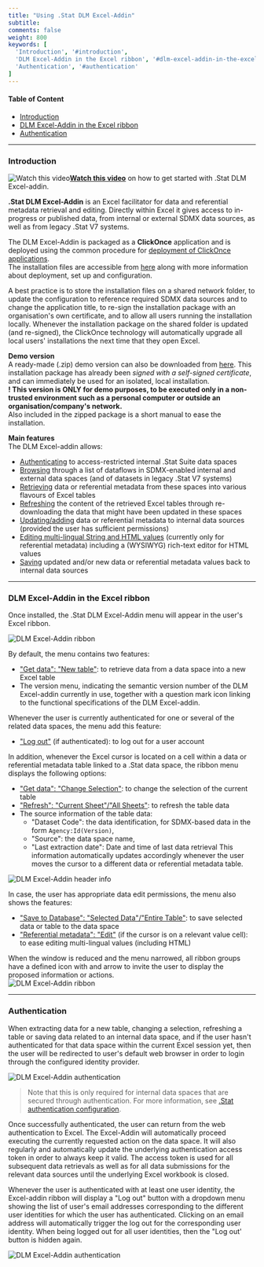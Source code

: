 ```yaml
---
title: "Using .Stat DLM Excel-Addin"
subtitle: 
comments: false
weight: 800
keywords: [
  'Introduction', '#introduction',
  'DLM Excel-Addin in the Excel ribbon', '#dlm-excel-addin-in-the-excel-ribbon',
  'Authentication', '#authentication'
]
---
```

<!-- This page (or a sub-page or sub-section of this page) of the documentation is referenced as an external resource in the .Stat Academy:
* https://academy.siscc.org/using-dotstat-suite/
Any change affecting its URL must be communicated to the .Stat Academy content admin in advance. -->

#### Table of Content
- [Introduction](#introduction)
- [DLM Excel-Addin in the Excel ribbon](#dlm-excel-addin-in-the-excel-ribbon)
- [Authentication](#authentication)

---

### Introduction

![Watch this video](/dotstatsuite-documentation/images/movie-logo.png)**<a href="https://www.youtube.com/watch?v=vbDJiXTQiIs" target="_blank">Watch this video</a>** on how to get started with .Stat DLM Excel-addin.


**.Stat DLM Excel-Addin** is an Excel facilitator for data and referential metadata retrieval and editing. Directly within Excel it gives access to in-progress or published data, from internal or external SDMX data sources, as well as from legacy .Stat V7 systems.  

The DLM Excel-Addin is packaged as a **ClickOnce** application and is deployed using the common procedure for [deployment of ClickOnce applications](https://msdn.microsoft.com/en-us/library/t71a733d.aspx).  
The installation files are accessible from [here](https://gitlab.com/sis-cc/.stat-suite/dotstatsuite-excel-addin) along with more information about deployment, set up and configuration.  

A best practice is to store the installation files on a shared network folder, to update the configuration to reference required SDMX data sources and to change the application title, to re-sign the installation package with an organisation's own certificate, and to allow all users running the installation locally. Whenever the installation package on the shared folder is updated (and re-signed), the ClickOnce technology will automatically upgrade all local users' installations the next time that they open Excel.

**Demo version**  
A ready-made (.zip) demo version can also be downloaded from [here](https://gitlab.com/sis-cc/.stat-suite/dotstatsuite-excel-addin/-/blob/master/install/Stat-DLM.zip). This installation package has already been *signed with a self-signed certificate*, and can immediately be used for an isolated, local installation.  
**! This version is ONLY for demo purposes, to be executed only in a non-trusted environment such as a personal computer or outside an organisation/company's network.**  
Also included in the zipped package is a short manual to ease the installation.

**Main features**  
The DLM Excel-addin allows:
- [Authenticating](https://sis-cc.gitlab.io/dotstatsuite-documentation/using-dlm-excel-addin/#authentication) to access-restricted internal .Stat Suite data spaces
- [Browsing](https://sis-cc.gitlab.io/dotstatsuite-documentation/using-dlm-excel-addin/get-data/#select-data) through a list of dataflows in SDMX-enabled internal and external data spaces (and of datasets in legacy .Stat V7 systems)
- [Retrieving](https://sis-cc.gitlab.io/dotstatsuite-documentation/using-dlm-excel-addin/get-data/#table-contents) data or referential metadata from these spaces into various flavours of Excel tables
- [Refreshing](https://sis-cc.gitlab.io/dotstatsuite-documentation/using-dlm-excel-addin/get-data/#refresh) the content of the retrieved Excel tables through re-downloading the data that might have been updated in these spaces
- [Updating/adding](https://sis-cc.gitlab.io/dotstatsuite-documentation/using-dlm-excel-addin/edit-data/) data or referential metadata to internal data sources (provided the user has sufficient permissions)
- [Editing multi-lingual String and HTML values](https://sis-cc.gitlab.io/dotstatsuite-documentation/using-dlm-excel-addin/edit-data/#edit-string-and-xhtml-values) (currently only for referential metadata) including a (WYSIWYG) rich-text editor for HTML values
- [Saving](https://sis-cc.gitlab.io/dotstatsuite-documentation/using-dlm-excel-addin/edit-data/#save-data-to-data-space) updated and/or new data or referential metadata values back to internal data sources

---

### DLM Excel-Addin in the Excel ribbon
Once installed, the .Stat DLM Excel-Addin menu will appear in the user's Excel ribbon.

![DLM Excel-Addin ribbon](/dotstatsuite-documentation/images/dlm-excel-addin-ribbon.png)

By default, the menu contains two features:
- ["Get data": "New table"](https://sis-cc.gitlab.io/dotstatsuite-documentation/using-dlm-excel-addin/get-data): to retrieve data from a data space into a new Excel table 
- The version menu, indicating the semantic version number of the DLM Excel-addin currently in use, together with a question mark icon linking to the functional specifications of the DLM Excel-addin.

Whenever the user is currently authenticated for one or several of the related data spaces, the menu add this feature:
- ["Log out"](https://sis-cc.gitlab.io/dotstatsuite-documentation/using-dlm-excel-addin/#authentication) (if authenticated): to log out for a user account

In addition, whenever the Excel cursor is located on a cell within a data or referential metadata table linked to a .Stat data space, the ribbon menu displays the following options:
- ["Get data": "Change Selection"](https://sis-cc.gitlab.io/dotstatsuite-documentation/using-dlm-excel-addin/get-data/#change-selection): to change the selection of the current table
- ["Refresh": "Current Sheet"/"All Sheets"](https://sis-cc.gitlab.io/dotstatsuite-documentation/using-dlm-excel-addin/get-data/#refresh): to refresh the table data
- The source information of the table data:
  - "Dataset Code": the data identification, for SDMX-based data in the form `Agency:Id(Version)`, 
  - "Source": the data space name,
  - "Last extraction date": Date and time of last data retrieval
  This information automatically updates accordingly whenever the user moves the cursor to a different data or referential metadata table.

![DLM Excel-Addin header info](/dotstatsuite-documentation/images/dlm-excel-addin-header-info.png)

In case, the user has appropriate data edit permissions, the menu also shows the features:
- ["Save to Database": "Selected Data"/"Entire Table"](https://sis-cc.gitlab.io/dotstatsuite-documentation/using-dlm-excel-addin/edit-data/#save-to-data-source): to save selected data or table to the data space
- ["Referential metadata": "Edit"](https://sis-cc.gitlab.io/dotstatsuite-documentation/using-dlm-excel-addin/edit-data/#editing-string-and-html-values) (if the cursor is on a relevant value cell): to ease editing multi-lingual values (including HTML)

 When the window is reduced and the menu narrowed, all ribbon groups have a defined icon with and arrow to invite the user to display the proposed information or actions.  
![DLM Excel-Addin ribbon](/dotstatsuite-documentation/images/dlm-excel-addin-ribbon-narrowed.png)

---

### Authentication

When extracting data for a new table, changing a selection, refreshing a table or saving data related to an internal data space, and if the user hasn't authenticated for that data space within the current Excel session yet, then the user will be redirected to user's default web browser in order to login through the configured identity provider.  

![DLM Excel-Addin authentication](/dotstatsuite-documentation/images/dlm-excel-addin-auth1.png)

> Note that this is only required for internal data spaces that are secured through authentication. For more information, see [.Stat authentication configuration](https://sis-cc.gitlab.io/dotstatsuite-documentation/configurations/authentication/).

Once successfully authenticated, the user can return from the web authentication to Excel. The Excel-Addin will automatically proceed executing the currently requested action on the data space. It will also regularly and automatically update the underlying authentication access token in order to always keep it valid. The access token is used for all subsequent data retrievals as well as for all data submissions for the relevant data sources until the underlying Excel workbook is closed.  

Whenever the user is authenticated with at least one user identity, the Excel-addin ribbon will display a "Log out" button with a dropdown menu showing the list of user's email addresses corresponding to the different user identities for which the user has authenticated. Clicking on an email address will automatically trigger the log out for the corresponding user identity. When being logged out for all user identities, then the "Log out' button is hidden again.  

![DLM Excel-Addin authentication](/dotstatsuite-documentation/images/dlm-excel-addin-auth2.png)
